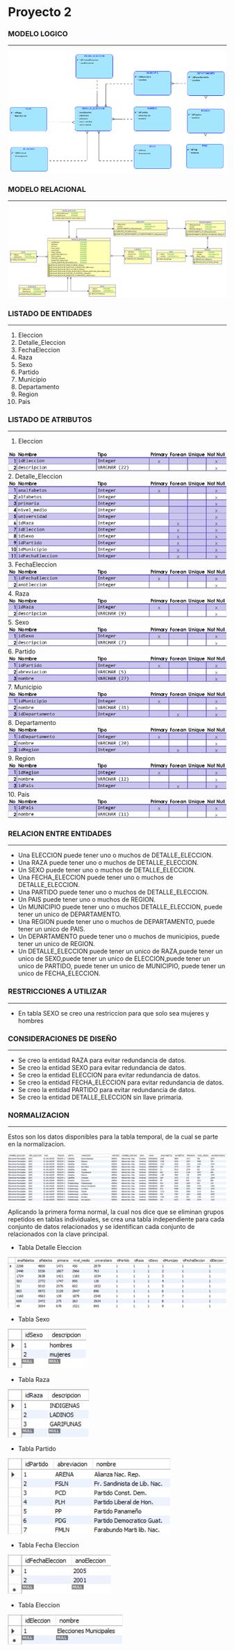# Proyecto 2


### MODELO LOGICO
---
<img src="src/ModeloLogico.png">

### MODELO RELACIONAL
---
<img src="src/ModeloRelacional.png">

### LISTADO DE ENTIDADES
---
1. Eleccion
2. Detalle_Eleccion
3. FechaEleccion
4. Raza
5. Sexo
6. Partido
7. Municipio
8. Departamento
9. Region
10. Pais

### LISTADO DE ATRIBUTOS
---
1. Eleccion
<img src="src/ELECCION.jpg">
2. Detalle_Eleccion
<img src="src/DETALLE.jpg">
3. FechaEleccion
<img src="src/FECHA.jpg">
4. Raza
<img src="src/RAZA.jpg">
5. Sexo
<img src="src/SEXO.jpg">
6. Partido
<img src="src/PARTIDO.jpg">
7. Municipio
<img src="src/MUNICIPIO.jpg">
8. Departamento
<img src="src/DEPARTAMENTO.jpg">
9. Region
<img src="src/REGION.jpg">
10. Pais
<img src="src/PAIS.jpg">

### RELACION ENTRE ENTIDADES
---
* Una ELECCION puede tener uno o muchos de DETALLE_ELECCION.
* Una RAZA puede tener uno o muchos de DETALLE_ELECCION.
* Un SEXO puede tener uno o muchos de DETALLE_ELECCION.
* Una FECHA_ELECCION puede tener uno o muchos de DETALLE_ELECCION.
* Una PARTIDO puede tener uno o muchos de DETALLE_ELECCION.
* Un PAIS puede tener uno o muchos de REGION.
* Un MUNICIPIO puede tener uno o muchos DETALLE_ELECCION, puede tener un unico de DEPARTAMENTO.
* Una REGION puede tener uno o muchos de DEPARTAMENTO, puede tener un unico de PAIS.
* Un DEPARTAMENTO puede tener uno o muchos de municipios, puede tener un unico de REGION.
* Un DETALLE_ELECCION puede tener un unico de RAZA,puede tener un unico de SEXO,puede tener un unico de ELECCION,puede tener un unico de PARTIDO, puede tener un unico de MUNICIPIO, puede tener un unico de FECHA_ELECCION.


### RESTRICCIONES A UTILIZAR
---
* En tabla SEXO se creo una restriccion para que solo sea mujeres y hombres

### CONSIDERACIONES DE DISEÑO
---
* Se creo la entidad RAZA para evitar redundancia de datos.
* Se creo la entidad SEXO para evitar redundancia de datos.
* Se creo la entidad ELECCION para evitar redundancia de datos.
* Se creo la entidad FECHA_ELECCION para evitar redundancia de datos.
* Se creo la entidad PARTIDO para evitar redundancia de datos.
* Se creo la entidad DETALLE_ELECCION sin llave primaria.

### NORMALIZACION
---
Estos son los datos disponibles para la tabla temporal, de la cual se parte en la normalizacion.

<img src="src/normalizacion/Temporal.jpg">

Aplicando la primera forma normal, la cual nos dice que se eliminan grupos repetidos en tablas individuales, se crea una tabla independiente para cada conjunto de datos relacionados
y se identifican cada conjunto de relacionados con la clave principal.

* Tabla Detalle Eleccion
<img src="src/normalizacion/TablaDetalle.jpg">

* Tabla Sexo
<img src="src/normalizacion/TablaSexo.jpg">

* Tabla Raza
<img src="src/normalizacion/TablaRaza.jpg">

* Tabla Partido
<img src="src/normalizacion/TablaPartido.jpg">

* Tabla Fecha Eleccion
<img src="src/normalizacion/TablaFechaEleccion.jpg">

* Tabla Eleccion
<img src="src/normalizacion/TablaEleccion.jpg">
